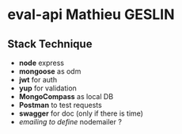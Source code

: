 # eval-api Mathieu GESLIN

## Stack Technique

- **node** express
- **mongoose** as odm
- **jwt** for auth
- **yup** for validation
- **MongoCompass** as local DB
- **Postman** to test requests
- **swagger** for doc (only if there is time) 
- *emailing to define* nodemailer ?
